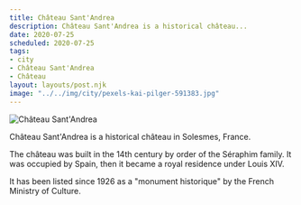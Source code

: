 ```yaml
---
title: Château Sant'Andrea
description: Château Sant'Andrea is a historical château...
date: 2020-07-25
scheduled: 2020-07-25
tags:
- city
- Château Sant'Andrea
- Château
layout: layouts/post.njk
image: "../../img/city/pexels-kai-pilger-591383.jpg"
---
```


![Château Sant'Andrea](../../img/city/pexels-kai-pilger-591383.jpg)

Château Sant'Andrea is a historical château in Solesmes, France.

The château was built in the 14th century by order of the Séraphim family. It was occupied by Spain, then it became a royal residence under Louis XIV.

It has been listed since 1926 as a "monument historique" by the French Ministry of Culture.

